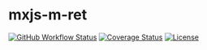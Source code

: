 # mxjs-m-ret

[![GitHub Workflow Status](https://img.shields.io/github/actions/workflow/status/miaoxing/mxjs-m-ret/build.yml?style=flat-square)](https://github.com/miaoxing/mxjs-m-ret/actions)
[![Coverage Status](https://img.shields.io/coveralls/miaoxing/mxjs-m-ret.svg?style=flat-square)](https://coveralls.io/r/miaoxing/mxjs-m-ret)
[![License](http://img.shields.io/badge/license-MIT-brightgreen.svg?style=flat-square)](http://www.opensource.org/licenses/MIT)
